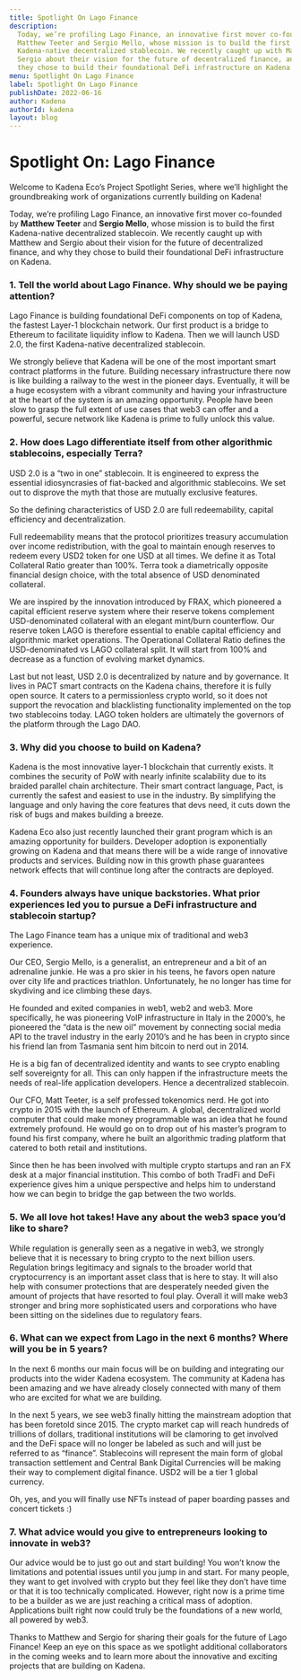 ```yaml
---
title: Spotlight On Lago Finance
description:
  Today, we’re profiling Lago Finance, an innovative first mover co-founded by
  Matthew Teeter and Sergio Mello, whose mission is to build the first
  Kadena-native decentralized stablecoin. We recently caught up with Matthew and
  Sergio about their vision for the future of decentralized finance, and why
  they chose to build their foundational DeFi infrastructure on Kadena.
menu: Spotlight On Lago Finance
label: Spotlight On Lago Finance
publishDate: 2022-06-16
author: Kadena
authorId: kadena
layout: blog
---
```


# Spotlight On: Lago Finance

Welcome to Kadena Eco’s Project Spotlight Series, where we’ll highlight the
groundbreaking work of organizations currently building on Kadena!

Today, we’re profiling Lago Finance, an innovative first mover co-founded by
**Matthew Teeter** and **Sergio Mello**, whose mission is to build the first
Kadena-native decentralized stablecoin. We recently caught up with Matthew and
Sergio about their vision for the future of decentralized finance, and why they
chose to build their foundational DeFi infrastructure on Kadena.

### 1. Tell the world about Lago Finance. Why should we be paying attention?

Lago Finance is building foundational DeFi components on top of Kadena, the
fastest Layer-1 blockchain network. Our first product is a bridge to Ethereum to
facilitate liquidity inflow to Kadena. Then we will launch USD 2.0, the first
Kadena-native decentralized stablecoin.

We strongly believe that Kadena will be one of the most important smart contract
platforms in the future. Building necessary infrastructure there now is like
building a railway to the west in the pioneer days. Eventually, it will be a
huge ecosystem with a vibrant community and having your infrastructure at the
heart of the system is an amazing opportunity. People have been slow to grasp
the full extent of use cases that web3 can offer and a powerful, secure network
like Kadena is prime to fully unlock this value.

### 2. How does Lago differentiate itself from other algorithmic stablecoins, especially Terra?

USD 2.0 is a “two in one” stablecoin. It is engineered to express the essential
idiosyncrasies of fiat-backed and algorithmic stablecoins. We set out to
disprove the myth that those are mutually exclusive features.

So the defining characteristics of USD 2.0 are full redeemability, capital
efficiency and decentralization.

Full redeemability means that the protocol prioritizes treasury accumulation
over income redistribution, with the goal to maintain enough reserves to redeem
every USD2 token for one USD at all times. We define it as Total Collateral
Ratio greater than 100%. Terra took a diametrically opposite financial design
choice, with the total absence of USD denominated collateral.

We are inspired by the innovation introduced by FRAX, which pioneered a capital
efficient reserve system where their reserve tokens complement USD-denominated
collateral with an elegant mint/burn counterflow. Our reserve token LAGO is
therefore essential to enable capital efficiency and algorithmic market
operations. The Operational Collateral Ratio defines the USD-denominated vs LAGO
collateral split. It will start from 100% and decrease as a function of evolving
market dynamics.

Last but not least, USD 2.0 is decentralized by nature and by governance. It
lives in PACT smart contracts on the Kadena chains, therefore it is fully open
source. It caters to a permissionless crypto world, so it does not support the
revocation and blacklisting functionality implemented on the top two stablecoins
today. LAGO token holders are ultimately the governors of the platform through
the Lago DAO.

### 3. Why did you choose to build on Kadena?

Kadena is the most innovative layer-1 blockchain that currently exists. It
combines the security of PoW with nearly infinite scalability due to its braided
parallel chain architecture. Their smart contract language, Pact, is currently
the safest and easiest to use in the industry. By simplifying the language and
only having the core features that devs need, it cuts down the risk of bugs and
makes building a breeze.

Kadena Eco also just recently launched their grant program which is an amazing
opportunity for builders. Developer adoption is exponentially growing on Kadena
and that means there will be a wide range of innovative products and services.
Building now in this growth phase guarantees network effects that will continue
long after the contracts are deployed.

### 4. Founders always have unique backstories. What prior experiences led you to pursue a DeFi infrastructure and stablecoin startup?

The Lago Finance team has a unique mix of traditional and web3 experience.

Our CEO, Sergio Mello, is a generalist, an entrepreneur and a bit of an
adrenaline junkie. He was a pro skier in his teens, he favors open nature over
city life and practices triathlon. Unfortunately, he no longer has time for
skydiving and ice climbing these days.

He founded and exited companies in web1, web2 and web3. More specifically, he
was pioneering VoIP infrastructure in Italy in the 2000’s, he pioneered the
“data is the new oil” movement by connecting social media API to the travel
industry in the early 2010’s and he has been in crypto since his friend Ian from
Tasmania sent him bitcoin to nerd out in 2014.

He is a big fan of decentralized identity and wants to see crypto enabling self
sovereignty for all. This can only happen if the infrastructure meets the needs
of real-life application developers. Hence a decentralized stablecoin.

Our CFO, Matt Teeter, is a self professed tokenomics nerd. He got into crypto in
2015 with the launch of Ethereum. A global, decentralized world computer that
could make money programmable was an idea that he found extremely profound. He
would go on to drop out of his master’s program to found his first company,
where he built an algorithmic trading platform that catered to both retail and
institutions.

Since then he has been involved with multiple crypto startups and ran an FX desk
at a major financial institution. This combo of both TradFi and DeFi experience
gives him a unique perspective and helps him to understand how we can begin to
bridge the gap between the two worlds.

### 5. We all love hot takes! Have any about the web3 space you’d like to share?

While regulation is generally seen as a negative in web3, we strongly believe
that it is necessary to bring crypto to the next billion users. Regulation
brings legitimacy and signals to the broader world that cryptocurrency is an
important asset class that is here to stay. It will also help with consumer
protections that are desperately needed given the amount of projects that have
resorted to foul play. Overall it will make web3 stronger and bring more
sophisticated users and corporations who have been sitting on the sidelines due
to regulatory fears.

### 6. What can we expect from Lago in the next 6 months? Where will you be in 5 years?

In the next 6 months our main focus will be on building and integrating our
products into the wider Kadena ecosystem. The community at Kadena has been
amazing and we have already closely connected with many of them who are excited
for what we are building.

In the next 5 years, we see web3 finally hitting the mainstream adoption that
has been foretold since 2015. The crypto market cap will reach hundreds of
trillions of dollars, traditional institutions will be clamoring to get involved
and the DeFi space will no longer be labeled as such and will just be referred
to as “finance”. Stablecoins will represent the main form of global transaction
settlement and Central Bank Digital Currencies will be making their way to
complement digital finance. USD2 will be a tier 1 global currency.

Oh, yes, and you will finally use NFTs instead of paper boarding passes and
concert tickets :)

### 7. What advice would you give to entrepreneurs looking to innovate in web3?

Our advice would be to just go out and start building! You won’t know the
limitations and potential issues until you jump in and start. For many people,
they want to get involved with crypto but they feel like they don’t have time or
that it is too technically complicated. However, right now is a prime time to be
a builder as we are just reaching a critical mass of adoption. Applications
built right now could truly be the foundations of a new world, all powered by
web3.

Thanks to Matthew and Sergio for sharing their goals for the future of Lago
Finance! Keep an eye on this space as we spotlight additional collaborators in
the coming weeks and to learn more about the innovative and exciting projects
that are building on Kadena.
